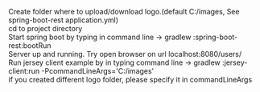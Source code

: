 Create folder where to upload/download logo.(default C:/images, See spring-boot-rest application.yml) <br />
cd to project directory <br />
Start spring boot by typing in command line -> gradlew :spring-boot-rest:bootRun <br />
Server up and running. Try open browser on url localhost:8080/users/ <br />
Run jersey client example by in typing command line -> gradlew :jersey-client:run -PcommandLineArgs='C:/images' <br />
if you created different logo folder, please specify it in commandLineArgs <br />
